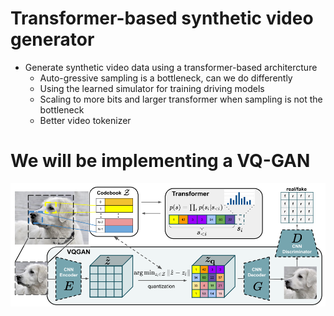 # Transformer-based synthetic video generator
- Generate synthetic video data using a transformer-based architercture
  - Auto-gressive sampling is a bottleneck, can we do differently
  - Using the learned simulator for training driving models
  - Scaling to more bits and larger transformer when sampling is not the bottleneck
  - Better video tokenizer

# We will be implementing a VQ-GAN
![#VQ-GAN Architecture](assets/vqgan.PNG)